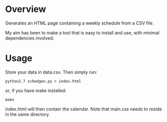 # Overview
Generates an HTML page containing a weekly schedule from a CSV file.

My aim has been to make a tool that is easy to install and use, with minimal dependencies involved.

# Usage
Store your data in data.csv. Then simply run:
```
python2.7 schedgen.py > index.html
```
or, if you have make installed:
```
make
```
index.html will then contain the calendar. Note that main.css needs to reside in the same directory.
